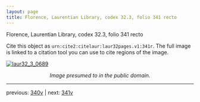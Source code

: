 ```yaml
---
layout: page
title: Florence, Laurentian Library, codex 32.3, folio 341 recto
---
```


Florence, Laurentian Library, codex 32.3, folio 341 recto

Cite this object as `urn:cite2:citelaur:laur32pages.v1:341r`.  The full image is linked to a citation tool you can use to cite regions of the image.

[![laur32_3_0689](http://www.homermultitext.org/iipsrv?IIIF=/project/homer/pyramidal/deepzoom/citelaur/laur32imgs/v1/laur32_3_0689.tif/full/800,/0/default.jpg)](http://www.homermultitext.org/ict2/?urn=urn:cite2:citelaur:laur32imgs.v1:laur32_3_0689) 

<p style="text-align: center; font-style: italic;">Image presumed to in the public domain.</p>

---

previous: [340v](../340v/) | next: [341v](../341v/)